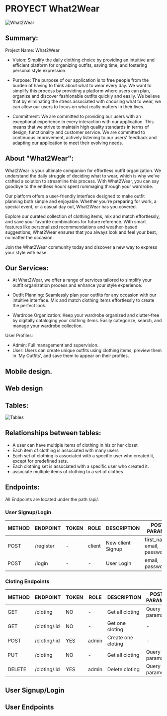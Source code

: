 # PROYECT What2Wear


![What2Wear](https://github.com/CristianMart1nez/What2Wear/assets/162847236/0db64b37-e7f2-4a05-a9da-c3446afa392d)

## Summary:
Project Name: What2Wear

- Vision: Simplify the daily clothing choice by providing an intuitive and efficient platform for organizing outfits, saving time, and fostering personal style expression.

- Purpose: The purpose of our application is to free people from the burden of having to think about what to wear every day. We want to simplify this process by providing a platform where users can plan, organize and discover fashionable outfits quickly and easily. We believe that by eliminating the stress associated with choosing what to wear, we can allow our users to focus on what really matters in their lives.

- Commitment: We are committed to providing our users with an exceptional experience in every interaction with our application. This means that we strive to maintain high quality standards in terms of design, functionality and customer service. We are committed to continuous improvement, actively listening to our users' feedback and adapting our application to meet their evolving needs. 

## About "What2Wear":
What2Wear is your ultimate companion for effortless outfit organization. We understand the daily struggle of deciding what to wear, which is why we've crafted a solution to streamline this process. With What2Wear, you can say goodbye to the endless hours spent rummaging through your wardrobe.

Our platform offers a user-friendly interface designed to make outfit planning both simple and enjoyable. Whether you're preparing for work, a special event, or a casual day out, What2Wear has you covered.

Explore our curated collection of clothing items, mix and match effortlessly, and save your favorite combinations for future reference. With smart features like personalized recommendations and weather-based suggestions, What2Wear ensures that you always look and feel your best, no matter the occasion.

Join the What2Wear community today and discover a new way to express your style with ease.


## Our Services:

- At What2Wear, we offer a range of services tailored to simplify your outfit organization process and enhance your style experience:

- Outfit Planning: Seamlessly plan your outfits for any occasion with our intuitive interface. Mix and match clothing items effortlessly to create the perfect look.

- Wardrobe Organization: Keep your wardrobe organized and clutter-free by digitally cataloging your clothing items. Easily categorize, search, and manage your wardrobe collection.

User Profiles:
- Admin: Full management and supervision.
- User: Users can create unique outfits using clothing items, preview them in 'My Outfits', and save them to appear on their profiles.
## Mobile design.
## Web design

## Tables:
![Tables](https://github.com/CristianMart1nez/What2Wear/assets/162847236/29936002-de5a-4a6d-bb41-9a240afcb5bd)


## Relationships between tables:
- A user can have multiple items of clothing in his or her closet
- Each item of clothing is associated with many users 
- Each set of clothing is associated with a specific user who created it, except for predefined sets.
- Each clothing set is associated with a specific user who created it.
- associate multiple items of clothing to a set of clothes
  
## Endpoints:
All Endpoints are located under the path /api/.
### User Signup/Login

| METHOD | ENDPOINT          | TOKEN | ROLE | DESCRIPTION              | POST PARAMS                               | RETURNS               |
|--------|-------------------|-------|------|--------------------------|-------------------------------------------|------------------------|
| POST   | /register | -     | client | New client Signup           | first_name, email, password | { token: token }       |
| POST   | /login  | -       | - | User Login            | email, password                           | { token: token }       |


### Cloting Endpoints

| METHOD | ENDPOINT         | TOKEN | ROLE | DESCRIPTION              | POST PARAMS                                     | RETURNS               |
|--------|------------------|-------|------|--------------------------|-------------------------------------------------|------------------------|
| GET    | /cloting         | NO    | -| Get all cloting           | Query params                                    | [{cloting}]              |
| GET    | /cloting/:id     | NO    | -| Get one cloting             | -                                               | {cloting}                |
| POST   | /cloting/:id     | YES   | admin    | Create one cloting         | -                                               | {user}                |
| PUT    | /cloting         | NO    | -| Get all cloting           | Query params                                    | [{cloting}]              |
| DELETE | /cloting/:id     | YES   | admin| Delete cloting          | Query params                                    | [{cloting}]              |



## User Signup/Login
## User Endpoints
